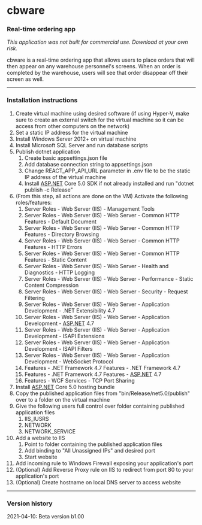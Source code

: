 # cbware
### Real-time ordering app

*This application was not built for commercial use. Download at your own risk.*

cbware is a real-time ordering app that allows users to place orders that will then appear on any warehouse personnel's screens. When an order is completed by the warehouse, users will see that order disappear off their screen as well. 

---

### Installation instructions

1. Create virtual machine using desired software (if using Hyper-V, make sure to create an external switch for the virtual machine so it can be access from other computers on the network)
2. Set a static IP address for the virtual machine
3. Install Windows Server 2012+ on virtual machine
4. Install Microsoft SQL Server and run database scripts
5. Publish dotnet application
    1. Create basic appsettings.json file
    2. Add database connection string to appsettings.json
    3. Change REACT_APP_API_URL parameter in .env file to be the static IP address of the virtual machine
    4. Install [ASP.NET](http://asp.NET) Core 5.0 SDK if not already installed and run "dotnet publish -c Release"
6. (From this step, all actions are done on the VM) Activate the following roles/features:
    1. Server Roles - Web Server (IIS) - Management Tools
    2. Server Roles - Web Server (IIS) - Web Server - Common HTTP Features - Default Document
    3. Server Roles - Web Server (IIS) - Web Server - Common HTTP Features - Directory Browsing
    4. Server Roles - Web Server (IIS) - Web Server - Common HTTP Features - HTTP Errors
    5. Server Roles - Web Server (IIS) - Web Server - Common HTTP Features - Static Content
    6. Server Roles - Web Server (IIS) - Web Server - Health and Diagnostics - HTTP Logging
    7. Server Roles - Web Server (IIS) - Web Server - Performance - Static Content Compression
    8. Server Roles - Web Server (IIS) - Web Server - Security - Request Filtering
    9. Server Roles - Web Server (IIS) - Web Server - Application Development - .NET Extensibility 4.7
    10. Server Roles - Web Server (IIS) - Web Server - Application Development - [ASP.NET](http://asp.NET) 4.7
    11. Server Roles - Web Server (IIS) - Web Server - Application Development - ISAPI Extensions
    12. Server Roles - Web Server (IIS) - Web Server - Application Development - ISAPI Filters
    13. Server Roles - Web Server (IIS) - Web Server - Application Development - WebSocket Protocol
    14. Features - .NET Framework 4.7 Features - .NET Framework 4.7
    15. Features - .NET Framework 4.7 Features - [ASP.NET](http://asp.NET) 4.7
    16. Features - WCF Services - TCP Port Sharing
7. Install [ASP.NET](http://asp.NET) Core 5.0 hosting bundle
8. Copy the published application files from "bin/Release/net5.0/publish" over to a folder on the virtual machine
9. Give the following users full control over folder containing published application files
    1. IIS_IUSRS
    2. NETWORK
    3. NETWORK_SERVICE
10. Add a website to IIS
    1. Point to folder containing the published application files
    2. Add binding to "All Unassigned IPs" and desired port
    3. Start website
11. Add incoming rule to Windows Firewall exposing your application's port
12. (Optional) Add Reverse Proxy rule on IIS to redirect from port 80 to your application's port
13. (Optional) Create hostname on local DNS server to access website

---

### Version history

2021-04-10: Beta version b1.00
